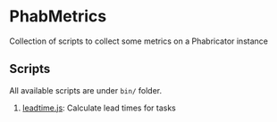 PhabMetrics
===========

Collection of scripts to collect some metrics on a Phabricator instance

## Scripts

All available scripts are under `bin/` folder.

1. [leadtime.js](bin/leadtime.md): Calculate lead times for tasks
